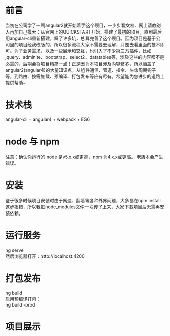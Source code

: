 # 前言
当初在公司学了一周angular2就开始着手这个项目，一步步看文档、网上请教别人再加自己摸索；从官网上的QUICKSTART开始，搭建了最初的项目，直到最后用angular-cli重新搭建，踩了许多坑，总算完善了这个项目。因为项目是基于公司里的项目经我改版的，所以很多流程大家不需要去理解，只要去看里面的技术即可。为了业务需求，以及一些展示和交互，也引入了不少第三方插件，比如jquery、adminlte、bootstrap、select2、datatables等，涉及这些的内容都不是必需的，后期会将项目精简一点！正是因为本项目涉及内容繁多，所以涵盖了angular2(angular4)的大量知识点，从组件通信、管道、指令、生命周期钩子等，到路由、按需加载、预编译、打包发布等应有尽有。希望能为您进步的道路上提供帮助~
# 技术栈
angular-cli + angular4 + webpack + ES6 
# node 与 npm
注意：确认你运行的 node 是v5.x.x或更高，npm 为4.x.x或更高。 老版本会产生错误。
# 安装
鉴于很多时候项目安装时由于网速、翻墙等各种外界问题，大多易在npm install这步报错，所以我把node_modules文件一块传了上来，大家下载项目后无需再安装依赖。
# 运行服务
ng serve  
然后浏览器打开：http://localhost:4200
# 打包发布
ng build  
启用预编译打包：  
ng build -prod
# 项目展示
